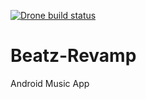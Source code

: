 [![Drone build status](https://drone.io/github.com/bahmutov/xplain/status.png)](https://drone.io/github.com/bahmutov/xplain/latest)


# Beatz-Revamp
Android Music App

